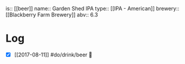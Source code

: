 is:: [[beer]]
name:: Garden Shed IPA
type:: [[IPA - American]]
brewery:: [[Blackberry Farm Brewery]]
abv:: 6.3

# Log
- [x] [[2017-08-11]] #do/drink/beer 🤞
